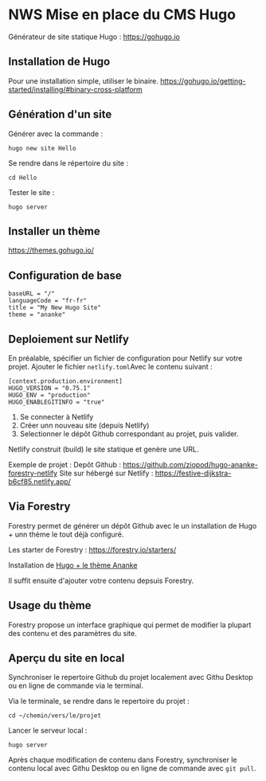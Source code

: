 # NWS Mise en place du CMS Hugo

Générateur de site statique Hugo : https://gohugo.io

## Installation de Hugo
Pour une installation simple, utiliser le binaire.
https://gohugo.io/getting-started/installing/#binary-cross-platform

## Génération d'un site

Générer avec la commande :
~~~
hugo new site Hello
~~~

Se rendre dans le répertoire du site :
~~~
cd Hello
~~~

Tester le site :
~~~
hugo server
~~~

## Installer un thème
https://themes.gohugo.io/

## Configuration de base
~~~
baseURL = "/"
languageCode = "fr-fr"
title = "My New Hugo Site"
theme = "ananke"
~~~

## Deploiement sur Netlify

En préalable, spécifier un fichier de configuration pour Netlify sur votre projet. Ajouter le fichier `netlify.toml`Avec le contenu suivant : 

~~~
[context.production.environment]
HUGO_VERSION = "0.75.1"
HUGO_ENV = "production"
HUGO_ENABLEGITINFO = "true"
~~~

1. Se connecter à Netlify
2. Créer unn nouveau site (depuis Netlify)
3. Selectionner le dépôt Github correspondant au projet, puis valider.

Netlify construit (build) le site statique et genère une URL.

Exemple de projet : 
Depôt Github : https://github.com/ziopod/hugo-ananke-forestry-netlify
Site sur hébergé sur Netlify : https://festive-dijkstra-b6cf85.netlify.app/




## Via Forestry

Forestry permet de générer un dépôt Github avec le un installation de Hugo + unn thème le tout déjà configuré.

Les starter de Forestry : https://forestry.io/starters/

Installation de [Hugo + le thème Ananke](https://app.forestry.io/quick-start?repo=forestryio%2fhugo-ananke-forestry&branch=master&engine=hugo&preview=https://res.cloudinary.com/forestry-io/image/fetch/w_400,h_300,c_fill,f_jpg/https://forestry.io/img/starters/ananke.jpg)

Il suffit ensuite d'ajouter votre contenu depsuis Forestry.

## Usage du thème  

Forestry propose un interface graphique qui permet de modifier la plupart des contenu et des paramètres du site.

## Aperçu du site en local

Synchroniser le repertoire Github du projet localement avec Githu Desktop ou en ligne de commande via le terminal.

Via le terminale, se rendre dans le repertoire du projet : 
~~~
cd ~/chemin/vers/le/projet
~~~

Lancer le serveur local :
~~~
hugo server
~~~

Après chaque modification de contenu dans Forestry, synchroniser le contenu local avec Githu Desktop ou en ligne de commande avec `git pull`.
